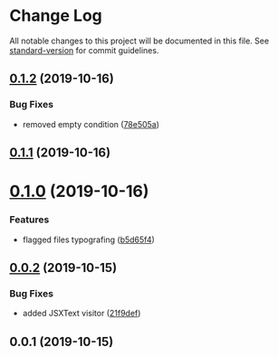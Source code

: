 # Change Log

All notable changes to this project will be documented in this file. See [standard-version](https://github.com/conventional-changelog/standard-version) for commit guidelines.

## [0.1.2](https://github.com/borispinus/babel-plugin-typograf/compare/v0.1.1...v0.1.2) (2019-10-16)


### Bug Fixes

* removed empty condition ([78e505a](https://github.com/borispinus/babel-plugin-typograf/commit/78e505ace23ed01d8ce8747bbaaf7fab9889ece1))



## [0.1.1](https://github.com/borispinus/babel-plugin-typograf/compare/v0.1.0...v0.1.1) (2019-10-16)



# [0.1.0](https://github.com/borispinus/babel-plugin-typograf/compare/v0.0.2...v0.1.0) (2019-10-16)


### Features

* flagged files typografing ([b5d65f4](https://github.com/borispinus/babel-plugin-typograf/commit/b5d65f4c8e8721da20b2f1fd74badb498c83b72b))



## [0.0.2](https://github.com/borispinus/babel-plugin-typograf/compare/v0.0.1...v0.0.2) (2019-10-15)


### Bug Fixes

* added JSXText visitor ([21f9def](https://github.com/borispinus/babel-plugin-typograf/commit/21f9deff87b2439d008b7610c24ea2a3952b72f1))



## 0.0.1 (2019-10-15)
